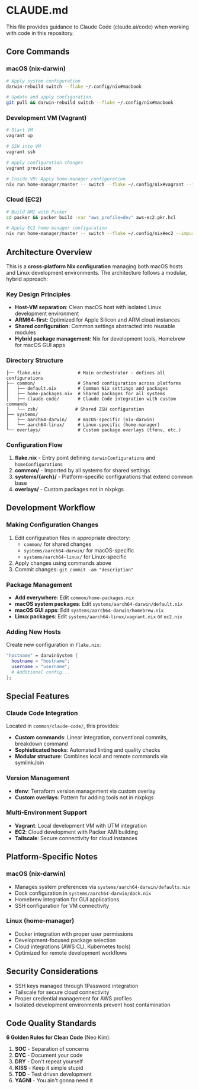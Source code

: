 # CLAUDE.md

This file provides guidance to Claude Code (claude.ai/code) when working with code in this repository.

## Core Commands

### macOS (nix-darwin)
```bash
# Apply system configuration
darwin-rebuild switch --flake ~/.config/nix#macbook

# Update and apply configuration
git pull && darwin-rebuild switch --flake ~/.config/nix#macbook
```

### Development VM (Vagrant)
```bash
# Start VM
vagrant up

# SSH into VM
vagrant ssh

# Apply configuration changes
vagrant provision

# Inside VM: Apply home-manager configuration
nix run home-manager/master -- switch --flake ~/.config/nix#vagrant --impure
```

### Cloud (EC2)
```bash
# Build AMI with Packer
cd packer && packer build -var "aws_profile=dev" aws-ec2.pkr.hcl

# Apply EC2 home-manager configuration
nix run home-manager/master -- switch --flake ~/.config/nix#ec2 --impure
```

## Architecture Overview

This is a **cross-platform Nix configuration** managing both macOS hosts and Linux development environments. The architecture follows a modular, hybrid approach:

### Key Design Principles
- **Host-VM separation**: Clean macOS host with isolated Linux development environment
- **ARM64-first**: Optimized for Apple Silicon and ARM cloud instances
- **Shared configuration**: Common settings abstracted into reusable modules
- **Hybrid package management**: Nix for development tools, Homebrew for macOS GUI apps

### Directory Structure
```
├── flake.nix              # Main orchestrator - defines all configurations
├── common/                # Shared configuration across platforms
│   ├── default.nix        # Common Nix settings and packages
│   ├── home-packages.nix  # Shared packages for all systems
│   ├── claude-code/       # Claude Code integration with custom commands
│   └── zsh/              # Shared ZSH configuration
├── systems/
│   ├── aarch64-darwin/    # macOS-specific (nix-darwin)
│   └── aarch64-linux/     # Linux-specific (home-manager)
└── overlays/              # Custom package overlays (tfenv, etc.)
```

### Configuration Flow
1. **flake.nix** - Entry point defining `darwinConfigurations` and `homeConfigurations`
2. **common/** - Imported by all systems for shared settings
3. **systems/{arch}/** - Platform-specific configurations that extend common base
4. **overlays/** - Custom packages not in nixpkgs

## Development Workflow

### Making Configuration Changes
1. Edit configuration files in appropriate directory:
   - `common/` for shared changes
   - `systems/aarch64-darwin/` for macOS-specific
   - `systems/aarch64-linux/` for Linux-specific
2. Apply changes using commands above
3. Commit changes: `git commit -am "description"`

### Package Management
- **Add everywhere**: Edit `common/home-packages.nix`
- **macOS system packages**: Edit `systems/aarch64-darwin/default.nix`
- **macOS GUI apps**: Edit `systems/aarch64-darwin/homebrew.nix`
- **Linux packages**: Edit `systems/aarch64-linux/vagrant.nix` or `ec2.nix`

### Adding New Hosts
Create new configuration in `flake.nix`:
```nix
"hostname" = darwinSystem {
  hostname = "hostname";
  username = "username";
  # Additional config...
};
```

## Special Features

### Claude Code Integration
Located in `common/claude-code/`, this provides:
- **Custom commands**: Linear integration, conventional commits, breakdown command
- **Sophisticated hooks**: Automated linting and quality checks
- **Modular structure**: Combines local and remote commands via symlinkJoin

### Version Management
- **tfenv**: Terraform version management via custom overlay
- **Custom overlays**: Pattern for adding tools not in nixpkgs

### Multi-Environment Support
- **Vagrant**: Local development VM with UTM integration
- **EC2**: Cloud development with Packer AMI building
- **Tailscale**: Secure connectivity for cloud instances

## Platform-Specific Notes

### macOS (nix-darwin)
- Manages system preferences via `systems/aarch64-darwin/defaults.nix`
- Dock configuration in `systems/aarch64-darwin/dock.nix`
- Homebrew integration for GUI applications
- SSH configuration for VM connectivity

### Linux (home-manager)
- Docker integration with proper user permissions
- Development-focused package selection
- Cloud integrations (AWS CLI, Kubernetes tools)
- Optimized for remote development workflows

## Security Considerations
- SSH keys managed through 1Password integration
- Tailscale for secure cloud connectivity
- Proper credential management for AWS profiles
- Isolated development environments prevent host contamination

## Code Quality Standards

**6 Golden Rules for Clean Code** (Neo Kim):
1. **SOC** - Separation of concerns
2. **DYC** - Document your code
3. **DRY** - Don't repeat yourself
4. **KISS** - Keep it simple stupid
5. **TDD** - Test driven development
6. **YAGNI** - You ain't gonna need it
